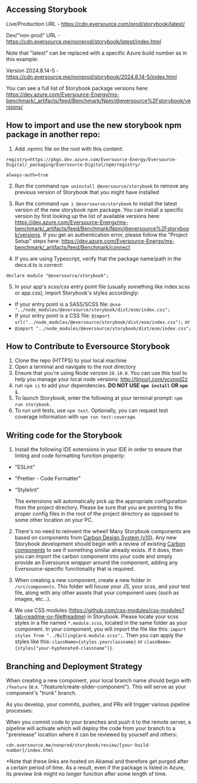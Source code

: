 ## Accessing Storybook

Live/Production URL - https://cdn.eversource.com/prod/storybook/latest/

Dev/"non-prod" URL - https://cdn.eversource.me/nonprod/storybook/latest/index.html

Note that "latest" can be replaced with a specific Azure build number as in this example:

Version 2024.8.14-5 - https://cdn.eversource.me/nonprod/storybook/2024.8.14-5/index.html

You can see a full list of Storybook package versions here: https://dev.azure.com/Eversource-Energy/ms-benchmark/_artifacts/feed/Benchmark/Npm/@eversource%2Fstorybook/versions/

## How to import and use the new storybook npm package in another repo:

1. Add .npmrc file on the root with this content:

```
registry=https://pkgs.dev.azure.com/Eversource-Energy/Eversource-Digital/_packaging/Eversource-Digital/npm/registry/

always-auth=true
```

2.  Run the command `npm uninstall @eversource/storybook` to remove any previous version of Storybook that you might have installed

3.  Run the command `npm i @eversource/storybook` to install the latest version of the new storybook npm package. You can install a specific version by first looking up the list of available versions here: https://dev.azure.com/Eversource-Energy/ms-benchmark/_artifacts/feed/Benchmark/Npm/@eversource%2Fstorybook/versions. If you get an authentication error, please follow the "Project Setup" steps here: https://dev.azure.com/Eversource-Energy/ms-benchmark/_artifacts/feed/Benchmark/connect

4.  If you are using Typescript, verify that the package name/path in the decs.d.ts is correct:

`declare module "@eversource/storybook";`

5. In your app's scss/css entry point file (usually something like index.scss or app.css), import Storybook's styles accordingly:

- If your entry point is a SASS/SCSS file: `@use "../node_modules/@eversource/storybook/dist/esm/index.css";`
- If your entry point is a CSS file: `@import url("../node_modules/@eversource/storybook/dist/esm/index.css");` or
- `@import "../node_modules/@eversource/storybook/dist/esm/index.css";`

## How to Contribute to Eversource Storybook

1. Clone the repo (HTTPS) to your local machine
2. Open a terminal and navigate to the root directory
3. Ensure that you're using Node version `20.10.0`. You can use this tool to help you manage your local node versions: http://tinyurl.com/ycynxd2z
4. run `npm ci` to add your dependencies. **DO NOT USE `npm install` OR `npm i`**.
5. To launch Storybook, enter the following at your terminal prompt: `npm run storybook`.
6. To run unit tests, use `npm test`. Optionally, you can request test coverage information with `npm run test:coverage`.

## Writing code for the Storybook

1.  Install the following IDE extensions in your IDE in order to ensure that linting and code formatting function properly:

- "ESLint"
- "Prettier - Code Formatter"
- "Stylelint"

  The extensions will automatically pick up the appropriate configuration from the project directory. Please be sure that you are pointing to the proper config files in the root of the project directory as opposed to some other location on your PC.

2.  There's no need to reinvent the wheel! Many Storybook components are based on components from [Carbon Design System (v10)](https://v10.carbondesignsystem.com/). Any new Storybook development should begin with a review of existing [Carbon components](https://v7-react.carbondesignsystem.com/?path=/story/getting-started--welcome) to see if something similar already exists. If it does, then you can import the carbon component into _your_ code and simply provide an Eversource _wrapper_ around the component, adding any Eversource-specific functionality that is required.

3.  When creating a new component, create a new folder in `/src/components`. This folder will house your JS, your scss, and your test file, along with any other assets that your component uses (such as images, etc...).

4.  We use CSS modules (https://github.com/css-modules/css-modules?tab=readme-ov-file#readme) in Storybook.
    Please locate your scss styles in a file named `*.module.scss`, located in the same folder as your component. In your component, you will import the file like this: `import styles from "../BillingCard.module.scss";`. Then you can apply the styles like this: `className={styles.yourclassname}` or `className={styles["your-hyphenated-classname"]}`.

## Branching and Deployment Strategy

When creating a new component, your local branch name should begin with `/feature` (e.x. "/feature/create-slider-component"). This will serve as your component's "trunk" branch.

As you develop, your commits, pushes, and PRs will trigger various pipeline processes:

When you commit code to your branches and push it to the remote server, a pipeline will activate which will deploy the code from your branch to a "prerelease" location where it can be reviewed by yourself and others:

`cdn.eversource.me/nonprod/storybook/review/[your-build-number]/index.html`

\*Note that these links are hosted on Akamai and therefore get purged after a certain period of time. As a result, even if the package is listed in Azure, its preview link might no longer function after some length of time.
